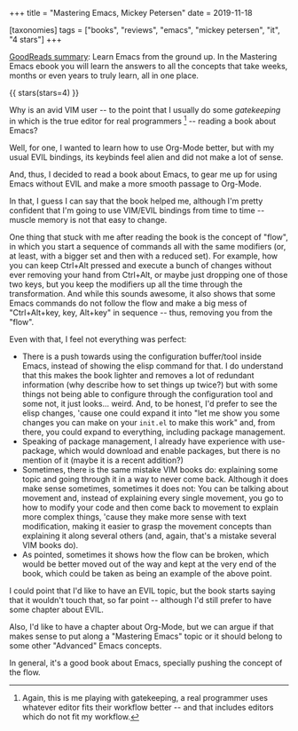 +++
title = "Mastering Emacs, Mickey Petersen"
date = 2019-11-18

[taxonomies]
tags = ["books", "reviews", "emacs", "mickey petersen", "it", "4 stars"]
+++

[GoodReads summary](https://www.goodreads.com/book/show/25587882-mastering-emacs):
Learn Emacs from the ground up. In the Mastering Emacs ebook you will learn
the answers to all the concepts that take weeks, months or even years to truly
learn, all in one place.

<!-- more -->

{{ stars(stars=4) }}

Why is an avid VIM user -- to the point that I usually do some *gatekeeping* in
which is the true editor for real programmers [^1] -- reading a book about
Emacs?

Well, for one, I wanted to learn how to use Org-Mode better, but with my usual
EVIL bindings, its keybinds feel alien and did not make a lot of sense.

And, thus, I decided to read a book about Emacs, to gear me up for using Emacs
without EVIL and make a more smooth passage to Org-Mode.

In that, I guess I can say that the book helped me, although I'm pretty
confident that I'm going to use VIM/EVIL bindings from time to time -- muscle
memory is not that easy to change.

One thing that stuck with me after reading the book is the concept of "flow",
in which you start a sequence of commands all with the same modifiers (or, at
least, with a bigger set and then with a reduced set). For example, how you
can keep Ctrl+Alt pressed and execute a bunch of changes without ever removing
your hand from Ctrl+Alt, or maybe just dropping one of those two keys, but you
keep the modifiers up all the time through the transformation. And while this
sounds awesome, it also shows that some Emacs commands do not follow the flow
and make a big mess of "Ctrl+Alt+key, key, Alt+key" in sequence -- thus,
removing you from the "flow".

Even with that, I feel not everything was perfect:

- There is a push towards using the configuration buffer/tool inside Emacs,
  instead of showing the elisp command for that. I do understand that this
  makes the book lighter and removes a lot of redundant information (why
  describe how to set things up twice?) but with some things not being able to
  configure through the configuration tool and some not, it just looks...
  weird. And, to be honest, I'd prefer to see the elisp changes, 'cause one
  could expand it into "let me show you some changes you can make on your
  `init.el` to make this work" and, from there, you could expand to everything,
  including package management.
- Speaking of package management, I already have experience with use-package,
  which would download and enable packages, but there is no mention of it
  (maybe it is a recent addition?)
- Sometimes, there is the same mistake VIM books do: explaining some topic and
  going through it in a way to never come back. Although it does make sense
  sometimes, sometimes it does not: You can be talking about movement and,
  instead of explaining every single movement, you go to how to modify your
  code and then come back to movement to explain more complex things, 'cause
  they make more sense with text modification, making it easier to grasp the
  movement concepts than explaining it along several others (and, again,
  that's a mistake several VIM books do).
- As pointed, sometimes it shows how the flow can be broken, which would be
  better moved out of the way and kept at the very end of the book, which
  could be taken as being an example of the above point.

I could point that I'd like to have an EVIL topic, but the book starts saying
that it wouldn't touch that, so far point -- although I'd still prefer to have
some chapter about EVIL.

Also, I'd like to have a chapter about Org-Mode, but we can argue if that
makes sense to put along a "Mastering Emacs" topic or it should belong to some
other "Advanced" Emacs concepts.

In general, it's a good book about Emacs, specially pushing the concept of the
flow.

[^1]: Again, this is me playing with gatekeeping, a real programmer uses
  whatever editor fits their workflow better -- and that includes editors
  which do not fit my workflow.
